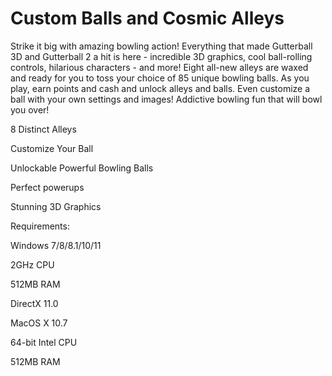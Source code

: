 # Custom Balls and Cosmic Alleys
Strike it big with amazing bowling action! Everything that made Gutterball 3D and Gutterball 2 a hit is here - incredible 3D graphics, cool ball-rolling controls, hilarious characters - and more! Eight all-new alleys are waxed and ready for you to toss your choice of 85 unique bowling balls. As you play, earn points and cash and unlock alleys and balls. Even customize a ball with your own settings and images! Addictive bowling fun that will bowl you over!

8 Distinct Alleys

Customize Your Ball

Unlockable Powerful Bowling Balls

Perfect powerups

Stunning 3D Graphics



Requirements:

Windows 7/8/8.1/10/11

2GHz CPU

512MB RAM

DirectX 11.0



MacOS X 10.7

64-bit Intel CPU

512MB RAM
